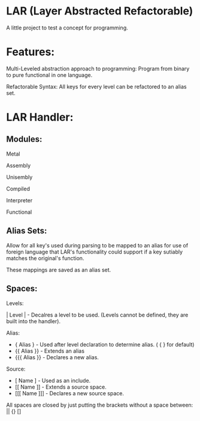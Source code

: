# LAR (Layer Abstracted Refactorable)
A little project to test a concept for programming.


# Features:

Multi-Leveled abstraction approach to programming: Program from binary to pure functional in one language.

Refactorable Syntax: All keys for every level can be refactored to an alias set.
# LAR Handler:

## Modules:
Metal

Assembly

Unisembly

Compiled

Interpreter

Functional


## Alias Sets:
Allow for all key's used during parsing to be mapped to an alias for use of foreign language that LAR's functionality could support if a key sutiably matches the original's function.

These mappings are saved as an alias set.

## Spaces:

Levels:

| Level | - Decalres a level to be used. (Levels cannot be defined, they are built into the handler).

Alias:

* { Alias } - Used after level declaration to determine alias. ( { } for default)
* {{ Alias }} - Extends an alias
* {{{ Alias }} - Declares a new alias.

Source:

* [ Name ] - Used as an include.
* [[ Name ]] - Extends a source space.
* [[[ Name ]]] - Declares a new source space.

All spaces are closed by just putting the brackets without a space between: || {} []

